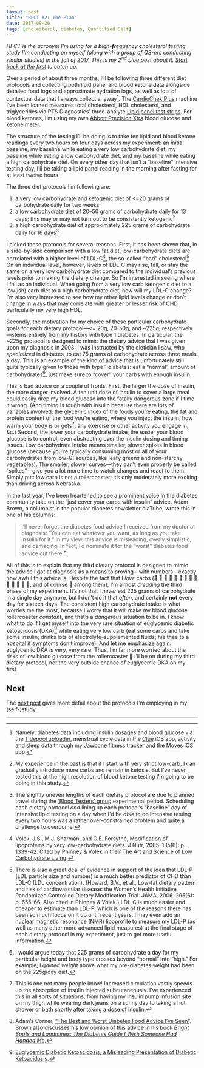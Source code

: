 ```yaml
---
layout: post
title: "HFCT #2: The Plan"
date: 2017-09-26
tags: [cholesterol, diabetes, Quantified Self]
---
```


*HFCT is the acronym I'm using for a **h**igh-**f**requency **c**holesterol **t**esting study I'm conducting on myself (along with a group of QS-ers conducting similar studies) in the fall of 2017. This is my 2<sup>nd</sup> blog post about it. [Start back at the first](/blog/2017/09/26/HFCT-motivations/ 'HFCT #1: Motivations') to catch up.*

Over a period of about three months, I’ll be following three different diet protocols and collecting both lipid panel and blood ketone data alongside detailed food logs and approximate hydration logs, as well as lots of contextual data that I always collect anyway[^1]. The [CardioChek Plus](http://www.ptsdiagnostics.com/cardiochek-plus.html "CardioChek Plus") machine I’ve been loaned measures total cholesterol, HDL cholesterol, and triglycerides via PTS Diagnostics’ three-analyte [Lipid panel test strips](http://www.ptsdiagnostics.com/test-strips-and-controls.html "PTS Diagnostics: Test strips and controls"). For blood ketones, I’m using my own [Abbott Precision Xtra](https://www.diabetescare.abbott/precision-xtra.html "Abbott Precision Xtra Blood Glucose & Ketone Monitoring System") blood glucose and ketone meter.

The structure of the testing I’ll be doing is to take ten lipid and blood ketone readings every two hours on four days across my experiment: an initial baseline, my baseline while eating a very low carbohydrate diet, my baseline while eating a low carbohydrate diet, and my baseline while eating a high carbohydrate diet. On every other day that isn’t a “baseline” intensive testing day, I’ll be taking a lipid panel reading in the morning after fasting for at least twelve hours.

The three diet protocols I’m following are:

1. a very low carbohydrate and ketogenic diet of \<=20 grams of carbohydrate daily for two weeks
2. a low carbohydrate diet of 20–50 grams of carbohydrate daily for 13 days; this may or may not turn out to be consistently ketogenic[^2]
3. a high carbohydrate diet of approximately 225 grams of carbohydrate daily for 16 days[^3]

I picked these protocols for several reasons. First, it has been shown that, in a side-by-side comparison with a low fat diet, low-carbohydrate diets are correlated with a higher level of LDL-C[^4], the so-called “bad” cholesterol[^5]. On an individual level, however, levels of LDL-C may rise, fall, or stay the same on a very low carbohydrate diet compared to the individual’s previous levels prior to making the dietary change. So I’m interested in seeing where I fall as an individual. When going from a very low carb ketogenic diet to a low(ish) carb diet to a high carbohydrate diet, how will my LDL-C change? I’m also very interested to see how my other lipid levels change or don’t change in ways that may correlate with greater or lesser risk of CHD, particularly my very high HDL.

Secondly, the motivation for my choice of these particular carbohydrate goals for each dietary protocol—\<= 20g, 20-50g, and ~225g, respectively—stems entirely from my history with type 1 diabetes. In particular, the ~225g protocol is designed to mimic the dietary advice that I was given upon my diagnosis in 2003: I was instructed by the dietician I saw, who *specialized* in diabetes, to eat 75 grams of carbohydrate across three meals a day. This is an example of the kind of advice that is unfortunately still quite typically given to those with type 1 diabetes: eat a “normal” amount of carbohydrates[^6], just make sure to “cover” your carbs with enough insulin.

This is bad advice on a couple of fronts. First, the larger the dose of insulin, the more danger involved. A ten unit dose of insulin to cover a large meal could easily drop my blood glucose into the fatally dangerous zone if I time it wrong. (And timing is tough with insulin because there are lots of variables involved: the glycemic index of the foods you’re eating, the fat and protein content of the food you’re eating, where you inject the insulin, how warm your body is or gets[^7], any exercise or other activity you engage in, &c.) Second, the lower your carbohydrate intake, the easier your blood glucose is to control, even abstracting over the insulin dosing and timing issues. Low carbohydrate intake means smaller, slower spikes in blood glucose (because you’re typically consuming most or all of your carbohydrates from low-GI sources, like leafy greens and non-starchy vegetables). The smaller, slower curves—they can’t even properly be called “spikes”—give you a lot more time to watch changes and react to them. Simply put: low carb is not a rollercoaster; it’s only moderately more exciting than driving across Nebraska.

In the last year, I’ve been heartened to see a prominent voice in the diabetes community take on the “just cover your carbs with insulin” advice. Adam Brown, a columnist in the popular diabetes newsletter diaTribe, wrote this in one of his columns:

> I’ll never forget the diabetes food advice I received from my doctor at diagnosis: “You can eat whatever you want, as long as you take insulin for it.” In my view, this advice is misleading, overly simplistic, and damaging. In fact, I’d nominate it for the “worst” diabetes food advice out there.[^8]

All of this is to explain that my third dietary protocol is designed to mimic the advice I got at diagnosis as a means to proving—with numbers—exactly how awful this advice is. Despite the fact that I *love* carbs (🍞 🥐  🥖 🍌 🍐 🍒 🍓 🍅 🍿 🍱 🍝 🍨 🍩 🍪, and of course 🍫 among them), I’m almost *dreading* the third phase of my experiment. It’s not that I *never* eat 225 grams of carbohydrate in a single day anymore, but I don’t do it that *often*, and certainly **not** every day for sixteen days. The consistent high carbohydrate intake is what worries me the most, because I worry that it will make my blood glucose rollercoaster *constant*, and that’s a *dangerous* situation to be in. I know what to do if I get myself into the very rare situation of euglycemic diabetic ketoacidosis (DKA)[^9] while eating very low carb (eat some carbs and take some insulin; drinks lots of electrolyte-supplemented fluids; hie thee to a hospital if symptoms don’t improve). And let me emphasize again: euglycemic DKA is very, very rare. Thus, I’m far more worried about the risks of low blood glucose from the rollercoaster 🎢 I’ll be on during my third dietary protocol, not the very outside chance of euglycemic DKA on my first.

## Next

The [next post](/blog/2017/09/26/HFCT-protocols/) gives more detail about the protocols I'm employing in my (self-)study.

-----

[^1]:	Namely: diabetes data including insulin dosages and blood glucose via the [Tidepool uploader](https://tidepool.org/products/tidepool-uploader/ "Tidepool uploader"), menstrual cycle data in the [Clue](https://itunes.apple.com/us/app/clue-period-tracker/id657189652?mt=8 "Clue Period Tracker") iOS app, activity and sleep data through my Jawbone fitness tracker and the [Moves](https://moves-app.com/ "Moves Activity Diary") iOS app.

[^2]:	My experience in the past is that if I start with very strict low-carb, I can gradually introduce more carbs and remain in ketosis. But I’ve never tested this at the high resolution of blood ketone testing I’m going to be doing in this study.

[^3]:	The slightly uneven lengths of each dietary protocol are due to planned travel during the [‘Blood Testers’ group](http://quantifiedself.com/bloodtesters/ "Announcing Blood Testers: A Collaborative QS Project") experimental period. Scheduling each dietary protocol *and* lining up each protocol’s “baseline” day of intensive lipid testing on a day when I'd be *able* to do intensive testing every two hours was a rather over-constrained problem and quite a challenge to overcome!

[^4]:	Volek, J.S., M.J. Sharman, and C.E. Forsythe, Modification of lipoproteins by very low-carbohydrate diets. J Nutr, 2005. 135(6): p. 1339-42. Cited by Phinney & Volek in their [The Art and Science of Low Carbohydrate Living](https://www.amazon.com/Art-Science-Low-Carbohydrate-Living/dp/0983490708 "The Art and Science of Low Carbohydrate Living").

[^5]:	There is also a great deal of evidence in support of the idea that LDL-P (LDL particle size and number) is a much better predictor of CHD than LDL-C (LDL concentration). (Howard, B.V., et al., Low-fat dietary pattern and risk of cardiovascular disease: the Women’s Health Initiative Randomized Controlled Dietary Modification Trial. JAMA, 2006. 295(6): p. 655-66. Also cited in Phinney & Volek.) LDL-C is much easier and cheaper to estimate than LDL-P, which is one of the reasons there has been so much focus on it up until recent years. I may even add an nuclear magnetic resonance (NMR) lipoprofile to measure my LDL-P (as well as many other more advanced lipid measures) at the final stage of each dietary protocol in my experiment, just to get more useful information.

[^6]:	I would argue today that 225 grams of carbohydrate a day for my particular height and body type crosses beyond “normal” into “high.” For example, I *gained weight* above what my pre-diabetes weight had been on the 225g/day diet.

[^7]:	This is one not many people know! Increased circulation vastly speeds up the absorption of insulin injected subcutaneously. I’ve experienced this in all sorts of situations, from having my insulin pump infusion site on my thigh while wearing dark jeans on a sunny day to taking a hot shower or bath shortly after taking a dose of insulin.

[^8]:	Adam’s Corner, [“The Best and Worst Diabetes Food Advice I’ve Seen”](https://diatribe.org/best-and-worst-diabetes-food-advice "The Best and Worst Diabetes Food Advice I've Seen"). Brown also discusses his low opinion of this advice in his book [*Bright Spots and Landmines: The Diabetes Guide I Wish Someone Had Handed Me*](https://brightspotsandlandmines.org/ 'Bright Spots & Landmines').

[^9]:	[Euglycemic Diabetic Ketoacidosis, a Misleading Presentation of Diabetic Ketoacidosis](Euglycemic%20Diabetic%20Ketoacidosis,%20a%20Misleading%20Presentation%20of%20Diabetic%20Ketoacidosis "Euglycemic Diabetic Ketoacidosis, a Misleading Presentation of Diabetic Ketoacidosis").
